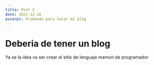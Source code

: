 ```yaml
---
title: Post 2
date: 2022-12-16
excerpt: Probando para hacer mi blog
---
```


# Deberia de tener un blog

Ya se la idea va ser crear el sitio de lenguaje mamon de programador
